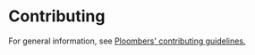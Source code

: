 # Contributing

For general information, see [Ploombers' contributing guidelines.](https://ploomber-contributing.readthedocs.io)

